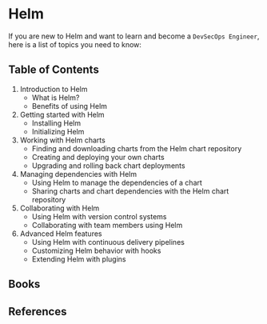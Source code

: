 # Helm

If you are new to Helm and want to learn and become a `DevSecOps Engineer`, here is a list of topics you need to know: 

## Table of Contents

1. Introduction to Helm
    - What is Helm?
    - Benefits of using Helm
2. Getting started with Helm
    - Installing Helm
    - Initializing Helm 
3. Working with Helm charts
    - Finding and downloading charts from the Helm chart repository
    - Creating and deploying your own charts
    - Upgrading and rolling back chart deployments
4. Managing dependencies with Helm
    - Using Helm to manage the dependencies of a chart
    - Sharing charts and chart dependencies with the Helm chart repository
5. Collaborating with Helm
    - Using Helm with version control systems
    - Collaborating with team members using Helm
6. Advanced Helm features
    - Using Helm with continuous delivery pipelines
    - Customizing Helm behavior with hooks
    - Extending Helm with plugins
  
## Books

## References